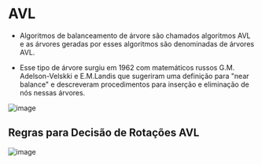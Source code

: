 # AVL

- Algoritmos de balanceamento de árvore são chamados algoritmos AVL e as árvores geradas por esses algoritmos são denominadas de árvores AVL. 

- Esse tipo de árvore surgiu em 1962 com matemáticos russos G.M. Adelson-Velskki e E.M.Landis que sugeriram uma definição para "near balance" e descreveram procedimentos para inserção e eliminação de nós nessas árvores.

![image](https://user-images.githubusercontent.com/62342894/191143830-637b674f-ed75-45e9-a526-ce59adc75e67.png)

## Regras para Decisão de Rotações AVL 

![image](https://user-images.githubusercontent.com/62342894/200343235-3c5a9b40-289a-4f89-a172-cdf076b731b3.png)

